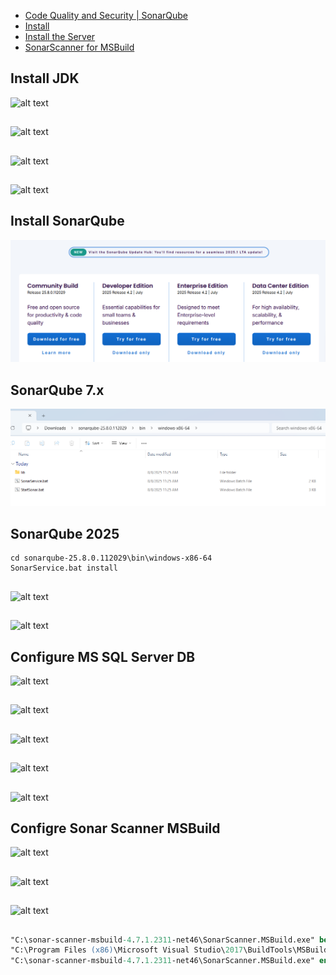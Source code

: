 - [Code Quality and Security | SonarQube](https://www.sonarqube.org/)
- [Install](https://docs.sonarqube.org/latest/setup/get-started-2-minutes/)
- [Install the Server](https://docs.sonarqube.org/latest/setup/install-server/)
- [SonarScanner for MSBuild](https://docs.sonarqube.org/latest/analysis/scan/sonarscanner-for-msbuild/)

## Install JDK
![alt text](imgs/download-jdk.png)
##
![alt text](imgs/install-jdk.png)
##
![alt text](imgs/install-jdk2.png)
##
![alt text](imgs/install-jdk3.png)
##

## Install SonarQube
![alt text](imgs/download-sonarqube.png)
## SonarQube 7.x
![alt text](imgs/install-sonarqube.png)
## SonarQube 2025
```
cd sonarqube-25.8.0.112029\bin\windows-x86-64
SonarService.bat install
```
##
![alt text](imgs/install-sonarqube2.png)
##
![alt text](imgs/configure-sonarqube.png)
##

## Configure MS SQL Server DB
![alt text](imgs/download-jdbc.png)
##
![alt text](imgs/copy-jdbc.png)
##
![alt text](imgs/copy-jdbc2.png)
##
![alt text](imgs/configure-mssqlserver.png)
##
![alt text](imgs/configure-mssqlserver2.png)
##

## Configre Sonar Scanner MSBuild
![alt text](imgs/download-sonar-scanner-msbuild.png)
##
![alt text](imgs/download-sonar-scanner-msbuild1.png)
##
![alt text](imgs/configure-sonar-scanner-msbuild.png)
##

```ps
"C:\sonar-scanner-msbuild-4.7.1.2311-net46\SonarScanner.MSBuild.exe" begin /k:"Project-Key" /v:"%build.number%"
"C:\Program Files (x86)\Microsoft Visual Studio\2017\BuildTools\MSBuild\15.0\Bin\MSBuild.exe" "%teamcity.build.checkoutDir%\SolutionName.sln" /t:Rebuild /v:m
"C:\sonar-scanner-msbuild-4.7.1.2311-net46\SonarScanner.MSBuild.exe" end
```
